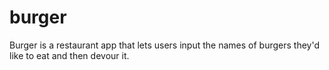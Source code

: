# burger
Burger is a restaurant app that lets users input the names of burgers they'd like to eat and then devour it.
